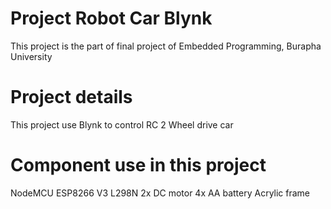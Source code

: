 ﻿# Project Robot Car Blynk
This project is the part of final project of Embedded Programming, Burapha University

# Project details
This project use Blynk to control RC 2 Wheel drive car

# Component use in this project
NodeMCU ESP8266 V3
L298N
2x DC motor
4x AA battery
Acrylic frame
